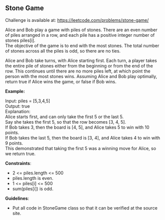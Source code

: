## Stone Game

Challenge is available at: https://leetcode.com/problems/stone-game/

Alice and Bob play a game with piles of stones. There are an even number of piles arranged in a row, and each pile has a positive integer number of stones piles[i].  
The objective of the game is to end with the most stones. The total number of stones across all the piles is odd, so there are no ties.  

Alice and Bob take turns, with Alice starting first. Each turn, a player takes the entire pile of stones either from the beginning or from the end of the row. This continues until there are no more piles left, at which point the person with the most stones wins.
Assuming Alice and Bob play optimally, return true if Alice wins the game, or false if Bob wins.

**Example:**  

Input: piles = [5,3,4,5]  
Output: true  
Explanation:  
Alice starts first, and can only take the first 5 or the last 5.  
Say she takes the first 5, so that the row becomes [3, 4, 5].  
If Bob takes 3, then the board is [4, 5], and Alice takes 5 to win with 10 points.  
If Bob takes the last 5, then the board is [3, 4], and Alice takes 4 to win with 9 points.  
This demonstrated that taking the first 5 was a winning move for Alice, so we return true.  

**Constraints**:  

- 2 <= piles.length <= 500
- piles.length is even.
- 1 <= piles[i] <= 500
- sum(piles[i]) is odd.

**Guidelines**:
- Put all code in StoneGame class so that it can be verified at the source site.  
